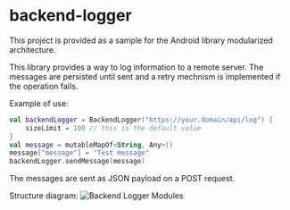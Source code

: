 # backend-logger
This project is provided as a sample for the Android library modularized architecture.

This library provides a way to log information to a remote server. 
The messages are persisted until sent and a retry mechnism is implemented if the operation fails.

Example of use:
```kotlin
val backendLogger = BackendLogger("https://your.domain/api/log") {
    sizeLimit = 100 // this is the default value
}
val message = mutableMapOf<String, Any>()
message["message"] = "Test message"
backendLogger.sendMessage(message)
```
The messages are sent as JSON payload on a POST request.

Structure diagram:
![Backend Logger Modules](https://user-images.githubusercontent.com/20625205/76210786-7da0ab80-620d-11ea-9ac7-db4cb28c7033.png)
